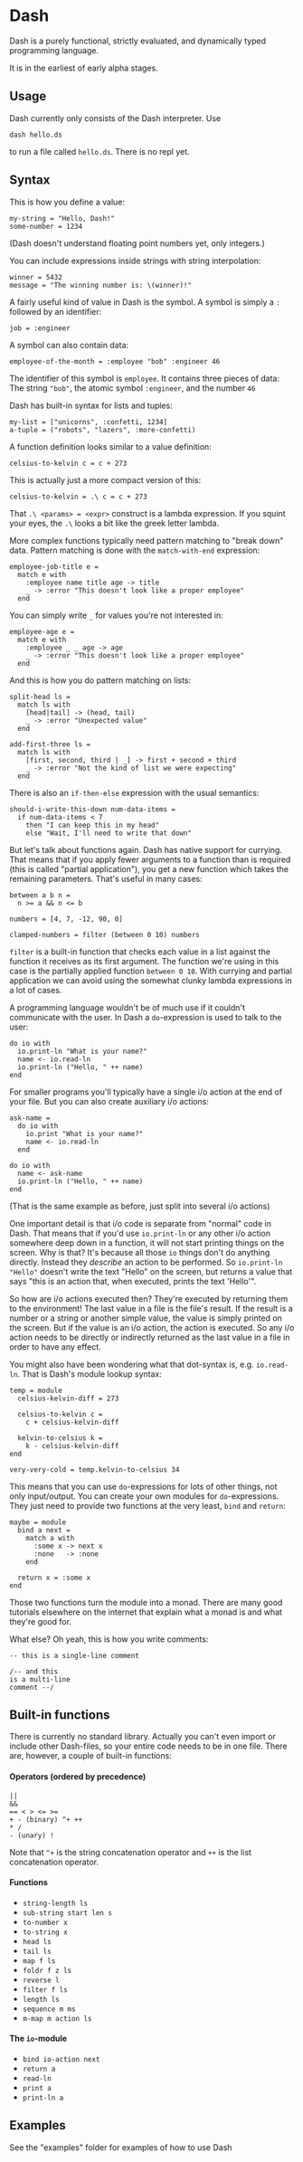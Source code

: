 
# Dash

Dash is a purely functional, strictly evaluated, and dynamically typed programming language.

It is in the earliest of early alpha stages.


## Usage

Dash currently only consists of the Dash interpreter. Use
```
dash hello.ds
```
to run a file called `hello.ds`. There is no repl yet.



## Syntax


This is how you define a value:
```
my-string = "Hello, Dash!"
some-number = 1234
```
(Dash doesn't understand floating point numbers yet, only integers.)

You can include expressions inside strings with string interpolation:
```
winner = 5432
message = "The winning number is: \(winner)!"
```

A fairly useful kind of value in Dash is the symbol. A symbol is simply a `:` followed by
an identifier:
```
job = :engineer
```

A symbol can also contain data:
```
employee-of-the-month = :employee "bob" :engineer 46
```
The identifier of this symbol is `employee`. It contains three pieces of data:
The string `"bob"`, the atomic symbol `:engineer`, and the number `46`


Dash has built-in syntax for lists and tuples:
```
my-list = ["unicorns", :confetti, 1234]
a-tuple = ("robots", "lazers", :more-confetti)
```

A function definition looks similar to a value definition:
```
celsius-to-kelvin c = c + 273
```

This is actually just a more compact version of this:
```
celsius-to-kelvin = .\ c = c + 273
```

That `.\ <params> = <expr>` construct is a lambda expression. If you squint
your eyes, the `.\` looks a bit like the greek letter lambda.


More complex functions typically need pattern matching to "break down"
data. Pattern matching is done with the `match-with-end` expression:
```
employee-job-title e =
  match e with
    :employee name title age -> title
    _ -> :error "This doesn't look like a proper employee"
  end
```

You can simply write `_` for values you're not interested in:
```
employee-age e =
  match e with
    :employee _ _ age -> age
    _ -> :error "This doesn't look like a proper employee"
  end
```

And this is how you do pattern matching on lists:
```
split-head ls =
  match ls with
    [head|tail] -> (head, tail)
    _ -> :error "Unexpected value"
  end

add-first-three ls =
  match ls with
    [first, second, third | _] -> first + second + third
    _ -> :error "Not the kind of list we were expecting"
  end
```

There is also an `if-then-else` expression with the usual semantics:
```
should-i-write-this-down num-data-items =
  if num-data-items < 7
    then "I can keep this in my head"
    else "Wait, I'll need to write that down"
```



But let's talk about functions again. Dash has native support for currying. That means
that if you apply fewer arguments to a function than is required (this is called "partial
application"), you get a new function which takes the remaining parameters. That's useful
in many cases:
```
between a b n =
  n >= a && n <= b

numbers = [4, 7, -12, 90, 0]

clamped-numbers = filter (between 0 10) numbers
```

`filter` is a built-in function that checks each value in a list against
the function it receives as its first argument. The function we're using in
this case is the partially applied function `between 0 10`. With currying and
partial application we can avoid using the somewhat clunky lambda expressions in
a lot of cases.


A programming language wouldn't be of much use if it couldn't communicate with
the user. In Dash a `do`-expression is used to talk to the user:
```
do io with
  io.print-ln "What is your name?"
  name <- io.read-ln
  io.print-ln ("Hello, " ++ name)
end
```

For smaller programs you'll typically have a single i/o action at the end
of your file. But you can also create auxiliary i/o actions:
```
ask-name =
  do io with
    io.print "What is your name?"
    name <- io.read-ln
  end

do io with
  name <- ask-name
  io.print-ln ("Hello, " ++ name)
end
```
(That is the same example as before, just split into several i/o actions)


One important detail is that i/o code is separate from "normal" code in Dash. That
means that if you'd use `io.print-ln` or any other i/o action somewhere deep down in
a function, it will not start printing things on the screen. Why is that? It's because
all those `io` things don't do anything directly. Instead they *describe* an action
to be performed. So `io.print-ln "Hello"` doesn't write the text "Hello" on the screen, but
returns a value that says "this is an action that, when executed, prints the text 'Hello'".

So how are i/o actions executed then? They're executed by returning them to the environment!
The last value in a file is the file's result. If the result is a number or a string or
another simple value, the value is simply printed on the screen. But if the value is an i/o
action, the action is executed. So any i/o action needs to be directly or indirectly
returned as the last value in a file in order to have any effect.


You might also have been wondering what that dot-syntax is, e.g. `io.read-ln`.
That is Dash's module lookup syntax:
```
temp = module
  celsius-kelvin-diff = 273

  celsius-to-kelvin c =
    c + celsius-kelvin-diff

  kelvin-to-celsius k =
    k - celsius-kelvin-diff
end

very-very-cold = temp.kelvin-to-celsius 34
```

This means that you can use `do`-expressions for lots of other things, not only
input/output. You can create your own modules for `do`-expressions. They just need to provide
two functions at the very least, `bind` and `return`:
```
maybe = module
  bind a next =
    match a with
      :some x -> next x
      :none   -> :none
    end

  return x = :some x
end
```

Those two functions turn the module into a monad. There are many good tutorials
elsewhere on the internet that explain what a monad is and what they're good for.


What else? Oh yeah, this is how you write comments:
```
-- this is a single-line comment

/-- and this
is a multi-line
comment --/
```


## Built-in functions

There is currently no standard library. Actually you can't even import or include other
Dash-files, so your entire code needs to be in one file. There are, however, a couple
of built-in functions:

#### Operators (ordered by precedence)

    ||
    &&
    == < > <= >=
    + - (binary) ^+ ++
    * /
    - (unary) !

Note that `^+` is the string concatenation operator and `++` is the list concatenation
operator.

#### Functions

  - `string-length ls`
  - `sub-string start len s`
  - `to-number x`
  - `to-string x`
  - `head ls`
  - `tail ls`
  - `map f ls`
  - `foldr f z ls`
  - `reverse l`
  - `filter f ls`
  - `length ls`
  - `sequence m ms`
  - `m-map m action ls`


#### The `io`-module

  - `bind io-action next`
  - `return a`
  - `read-ln`
  - `print a`
  - `print-ln a`


## Examples

See the "examples" folder for examples of how to use Dash




